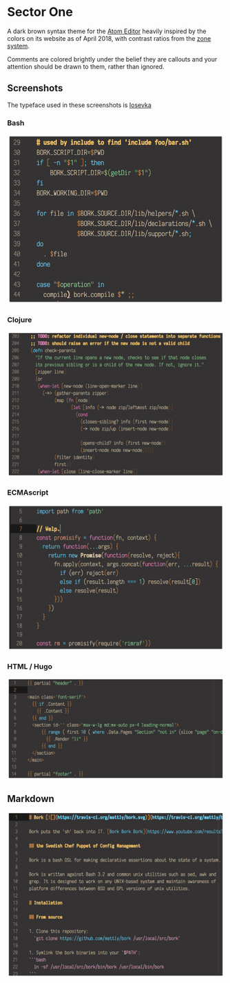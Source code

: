 # Sector One

A dark brown syntax theme for the [Atom Editor](atom.io) heavily inspired by
the colors on its website as of April 2018, with contrast ratios from the
[zone system](https://en.wikipedia.org/wiki/Zone_System).

Comments are colored brightly under the belief they are callouts and your
attention should be drawn to them, rather than ignored.

## Screenshots
The typeface used in these screenshots is [Iosevka](https://be5invis.github.io/Iosevka/)

### Bash
![bash](https://github.com/mattly/atom-sector-one-syntax/raw/master/images/bash.png)

### Clojure
![clojure](https://github.com/mattly/atom-sector-one-syntax/raw/master/images/clojure.png)

### ECMAscript
![ecmascript](https://github.com/mattly/atom-sector-one-syntax/raw/master/images/javascript.png)

### HTML / Hugo
![hugo](https://github.com/mattly/atom-sector-one-syntax/raw/master/images/hugo.png)

## Markdown
![markdown](https://github.com/mattly/atom-sector-one-syntax/raw/master/images/markdown.png)
